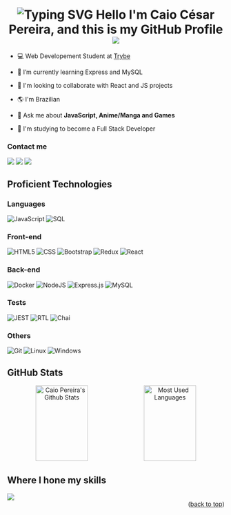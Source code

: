 <div id="top" align="center">

![Typing SVG](https://readme-typing-svg.herokuapp.com?color=%2336BCF7&size=30&center=true&vCenter=true&width=1000&lines=Welcome+to+my+profile!)
**Hello I'm Caio César Pereira, and this is my GitHub Profile** ![](https://user-images.githubusercontent.com/18350557/176309783-0785949b-9127-417c-8b55-ab5a4333674e.gif)
==========================================================================================================================================
</div>

- 💻 Web Developement Student at [Trybe](https://www.betrybe.com) 

- 🌱 I’m currently learning Express and MySQL

- :handshake: I'm looking to collaborate with React and JS projects

- 🌎 I'm Brazilian

- 💬 Ask me about **JavaScript, Anime/Manga and Games**

- 🎯 I'm studying to become a Full Stack Developer

### Contact me

<div>
  <a href="https://www.linkedin.com/in/caiocsper/"><img src="https://img.shields.io/badge/LinkedIn-0077B5?style=for-the-badge&logo=linkedin&logoColor=white"></a>
  <a href="mailto:ccpereira0498@gmail.com"><img src="https://img.shields.io/badge/Gmail-D14836?style=for-the-badge&logo=gmail&logoColor=white"></a>
  <a href="https://wa.me/5531996448144"><img src="https://img.shields.io/badge/WhatsApp-48C857?style=for-the-badge&logo=whatsapp&logoColor=white"></a>
</div>

## Proficient Technologies

### Languages

<div>
 
  ![JavaScript](https://img.shields.io/badge/javascript-%2320232a.svg?style=for-the-badge&logo=javascript&logoColor=%23F7DF1E)
  ![SQL](https://img.shields.io/badge/sql-%2320232a?style=for-the-badge&logoColor=white)
</div>

### Front-end

<div>

  ![HTML5](https://img.shields.io/badge/html5-%2320232a.svg?style=for-the-badge&logo=html5&logoColor=E34F26)
  ![CSS](https://img.shields.io/badge/CSS3-%2320232a?style=for-the-badge&logo=css3&logoColor=1572B6)
  ![Bootstrap](https://img.shields.io/badge/Bootstrap-%2320232a?style=for-the-badge&logo=bootstrap&logoColor=563D7C)
  ![Redux](https://img.shields.io/badge/Redux-%2320232a?style=for-the-badge&logo=redux&logoColor=593D88)
  ![React](https://img.shields.io/badge/react-%2320232a.svg?style=for-the-badge&logo=react&logoColor=%2361DAFB)
</div>

### Back-end

<div>

  ![Docker](https://img.shields.io/badge/docker-%2320232a.svg?style=for-the-badge&logo=docker&logoColor=2497ED)
  ![NodeJS](https://img.shields.io/badge/node.js-%2320232a?style=for-the-badge&logo=node.js&logoColor=43853D)
  ![Express.js](https://img.shields.io/badge/express.js-%2320232a.svg?style=for-the-badge&logo=express&logoColor=%2361DAFB)
  ![MySQL](https://img.shields.io/badge/mysql-%2320232a.svg?style=for-the-badge&logo=mysql&logoColor=white)
</div>

### Tests

<div>
  
  ![JEST](https://img.shields.io/badge/Jest-%2320232a?style=for-the-badge&logo=Jest&logoColor=white)
  ![RTL](https://img.shields.io/badge/testing%20library-%2320232a?style=for-the-badge&logo=testing-library&logoColor=red)
  ![Chai](https://img.shields.io/badge/chai.js-%2320232a?style=for-the-badge&logo=chai&logoColor=red)
</div>

### Others

<div>

  ![Git](https://img.shields.io/badge/GIT-%2320232a?style=for-the-badge&logo=git&logoColor=E44C30)
  ![Linux](https://img.shields.io/badge/Linux-%2320232a?style=for-the-badge&logo=linux&logoColor=FCC624)
  ![Windows](https://img.shields.io/badge/Windows-%2320232a?style=for-the-badge&logo=windows&logoColor=0078D6)
</div>

## GitHub Stats

<div align="center">
  <img height="175em" width="49%"  alt="Caio Pereira's Github Stats" src="https://github-readme-stats.vercel.app/api?username=caiocsper&show_icons=true&count_private=true&theme=react&hide_border=true&bg_color=0D1117"/>
  <!-- <img src="https://github-readme-streak-stats.herokuapp.com/?user=caiocsper&stroke=ffffff&background=0D1117&ring=5BCDEC&fire=5BCDEC&currStreakNum=ffffff&currStreakLabel=5BCDEC&sideNums=ffffff&sideLabels=ffffff&dates=ffffff&hide_border=true" width="45%"/> -->
  <img height="175em" width="49%" alt="Most Used Languages" src="https://github-readme-stats.vercel.app/api/top-langs/?username=caiocsper&langs_count=8&count_private=true&layout=compact&theme=react&hide_border=true&bg_color=0D1117"/>
</div>

## Where I hone my skills

<img src="https://www.codewars.com/users/caiocsper/badges/small"/>

<div align="right">(<a href="#top">back to top</a>)</div>
